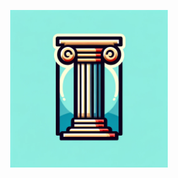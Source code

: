 <p align="center"><a href="https://pilar.io" target="_blank"><img alt="" title="" src="https://raw.githubusercontent.com/pilar-labs/.github/main/header-image.png" width="50%">
</a>
</p>
